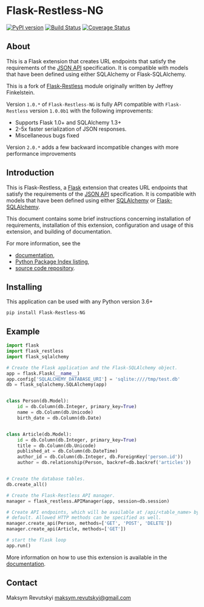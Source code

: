 # Flask-Restless-NG #

[![PyPI version](https://badge.fury.io/py/Flask-Restless-NG.svg)](https://badge.fury.io/py/Flask-Restless-NG)
[![Build Status](https://travis-ci.com/mrevutskyi/flask-restless-ng.svg?branch=master)](https://travis-ci.com/mrevutskyi/flask-restless-ng)
[![Coverage Status](https://coveralls.io/repos/github/mrevutskyi/flask-restless-ng/badge.svg?branch=master)](https://coveralls.io/github/mrevutskyi/flask-restless-ng?branch=master)

## About

This is a Flask extension that creates URL endpoints that satisfy the requirements of the [JSON API][2] specification. 
It is compatible with models that have been defined using either SQLAlchemy or Flask-SQLAlchemy.

This is a fork of [Flask-Restless](https://github.com/jfinkels/flask-restless) module originally written by Jeffrey Finkelstein.

Version `1.0.*` of `Flask-Restless-NG` is fully API compatible with `Flask-Restless` version `1.0.0b1`
with the following improvements:

  * Supports Flask 1.0+ and SQLAlchemy 1.3+
  * 2-5x faster serialization of JSON responses.
  * Miscellaneous bugs fixed

Version `2.0.*` adds a few backward incompatible changes with more performance improvements 

## Introduction ##

This is Flask-Restless, a [Flask][1] extension that creates URL endpoints that
satisfy the requirements of the [JSON API][2] specification. It is compatible
with models that have been defined using either [SQLAlchemy][3] or
[Flask-SQLAlchemy][4].

This document contains some brief instructions concerning installation of
requirements, installation of this extension, configuration and usage of this
extension, and building of documentation.

For more information, see the

  * [documentation][5],
  * [Python Package Index listing][6],
  * [source code repository][7].

[1]: http://flask.pocoo.org
[2]: https://jsonapi.org
[3]: https://sqlalchemy.org
[4]: https://packages.python.org/Flask-SQLAlchemy
[5]: https://flask-restless-ng.readthedocs.org
[6]: https://pypi.python.org/pypi/Flask-Restless-NG
[7]: https://github.com/mrevutskyi/flask-restless-ng

## Installing

This application can be used with any Python version 3.6+

    pip install Flask-Restless-NG

## Example ##

```python
import flask
import flask_restless
import flask_sqlalchemy

# Create the Flask application and the Flask-SQLAlchemy object.
app = flask.Flask(__name__)
app.config['SQLALCHEMY_DATABASE_URI'] = 'sqlite:////tmp/test.db'
db = flask_sqlalchemy.SQLAlchemy(app)


class Person(db.Model):
    id = db.Column(db.Integer, primary_key=True)
    name = db.Column(db.Unicode)
    birth_date = db.Column(db.Date)


class Article(db.Model):
    id = db.Column(db.Integer, primary_key=True)
    title = db.Column(db.Unicode)
    published_at = db.Column(db.DateTime)
    author_id = db.Column(db.Integer, db.ForeignKey('person.id'))
    author = db.relationship(Person, backref=db.backref('articles'))


# Create the database tables.
db.create_all()

# Create the Flask-Restless API manager.
manager = flask_restless.APIManager(app, session=db.session)

# Create API endpoints, which will be available at /api/<table_name> by
# default. Allowed HTTP methods can be specified as well.
manager.create_api(Person, methods=['GET', 'POST', 'DELETE'])
manager.create_api(Article, methods=['GET'])

# start the flask loop
app.run()
```

More information on how to use this extension is available in the [documentation][5].

## Contact ##

Maksym Revutskyi <maksym.revutskyi@gmail.com>
